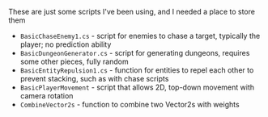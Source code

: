 These are just some scripts I've been using, and I needed a place to store them

- `BasicChaseEnemy1.cs` - script for enemies to chase a target, typically the player; no prediction ability
- `BasicDungeonGenerator.cs` - script for generating dungeons, requires some other pieces, fully random
- `BasicEntityRepulsion1.cs` - function for entities to repel each other to prevent stacking, such as with chase scripts
- `BasicPlayerMovement` - script that allows 2D, top-down movement with camera rotation
- `CombineVector2s` - function to combine two Vector2s with weights
